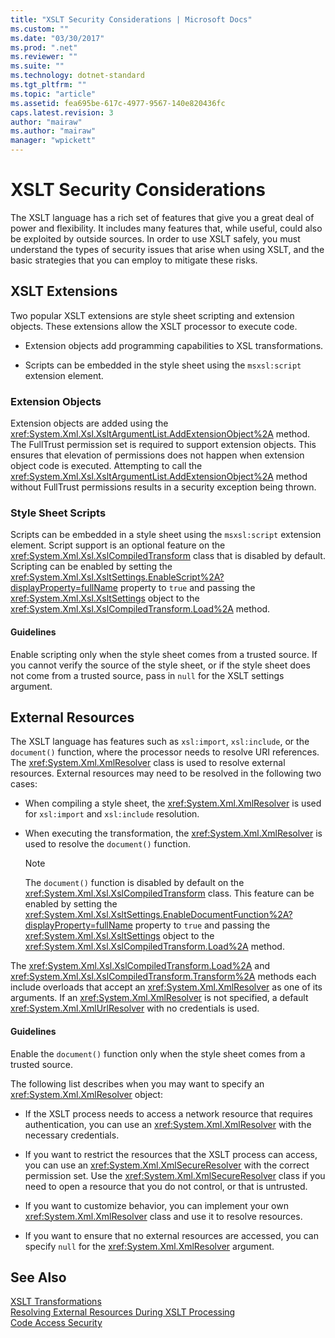 ```yaml
---
title: "XSLT Security Considerations | Microsoft Docs"
ms.custom: ""
ms.date: "03/30/2017"
ms.prod: ".net"
ms.reviewer: ""
ms.suite: ""
ms.technology: dotnet-standard
ms.tgt_pltfrm: ""
ms.topic: "article"
ms.assetid: fea695be-617c-4977-9567-140e820436fc
caps.latest.revision: 3
author: "mairaw"
ms.author: "mairaw"
manager: "wpickett"
---
```

# XSLT Security Considerations
The XSLT language has a rich set of features that give you a great deal of power and flexibility. It includes many features that, while useful, could also be exploited by outside sources. In order to use XSLT safely, you must understand the types of security issues that arise when using XSLT, and the basic strategies that you can employ to mitigate these risks.  
  
## XSLT Extensions  
 Two popular XSLT extensions are style sheet scripting and extension objects. These extensions allow the XSLT processor to execute code.  
  
-   Extension objects add programming capabilities to XSL transformations.  
  
-   Scripts can be embedded in the style sheet using the `msxsl:script` extension element.  
  
### Extension Objects  
 Extension objects are added using the <xref:System.Xml.Xsl.XsltArgumentList.AddExtensionObject%2A> method. The FullTrust permission set is required to support extension objects. This ensures that elevation of permissions does not happen when extension object code is executed. Attempting to call the <xref:System.Xml.Xsl.XsltArgumentList.AddExtensionObject%2A> method without FullTrust permissions results in a security exception being thrown.  
  
### Style Sheet Scripts  
 Scripts can be embedded in a style sheet using the `msxsl:script` extension element. Script support is an optional feature on the <xref:System.Xml.Xsl.XslCompiledTransform> class that is disabled by default. Scripting can be enabled by setting the <xref:System.Xml.Xsl.XsltSettings.EnableScript%2A?displayProperty=fullName> property to `true` and passing the <xref:System.Xml.Xsl.XsltSettings> object to the <xref:System.Xml.Xsl.XslCompiledTransform.Load%2A> method.  
  
#### Guidelines  
 Enable scripting only when the style sheet comes from a trusted source. If you cannot verify the source of the style sheet, or if the style sheet does not come from a trusted source, pass in `null` for the XSLT settings argument.  
  
## External Resources  
 The XSLT language has features such as `xsl:import`, `xsl:include`, or the `document()` function, where the processor needs to resolve URI references. The <xref:System.Xml.XmlResolver> class is used to resolve external resources. External resources may need to be resolved in the following two cases:  
  
-   When compiling a style sheet, the <xref:System.Xml.XmlResolver> is used for `xsl:import` and `xsl:include` resolution.  
  
-   When executing the transformation, the <xref:System.Xml.XmlResolver> is used to resolve the `document()` function.  
  
    > [!NOTE]
    >  The `document()` function is disabled by default on the <xref:System.Xml.Xsl.XslCompiledTransform> class. This feature can be enabled by setting the <xref:System.Xml.Xsl.XsltSettings.EnableDocumentFunction%2A?displayProperty=fullName> property to `true` and passing the <xref:System.Xml.Xsl.XsltSettings> object to the <xref:System.Xml.Xsl.XslCompiledTransform.Load%2A> method.  
  
 The <xref:System.Xml.Xsl.XslCompiledTransform.Load%2A> and <xref:System.Xml.Xsl.XslCompiledTransform.Transform%2A> methods each include overloads that accept an <xref:System.Xml.XmlResolver> as one of its arguments. If an <xref:System.Xml.XmlResolver> is not specified, a default <xref:System.Xml.XmlUrlResolver> with no credentials is used.  
  
#### Guidelines  
 Enable the `document()` function only when the style sheet comes from a trusted source.  
  
 The following list describes when you may want to specify an <xref:System.Xml.XmlResolver> object:  
  
-   If the XSLT process needs to access a network resource that requires authentication, you can use an <xref:System.Xml.XmlResolver> with the necessary credentials.  
  
-   If you want to restrict the resources that the XSLT process can access, you can use an <xref:System.Xml.XmlSecureResolver> with the correct permission set. Use the <xref:System.Xml.XmlSecureResolver> class if you need to open a resource that you do not control, or that is untrusted.  
  
-   If you want to customize behavior, you can implement your own <xref:System.Xml.XmlResolver> class and use it to resolve resources.  
  
-   If you want to ensure that no external resources are accessed, you can specify `null` for the <xref:System.Xml.XmlResolver> argument.  
  
## See Also  
 [XSLT Transformations](../../../../docs/standard/data/xml/xslt-transformations.md)   
 [Resolving External Resources During XSLT Processing](../../../../docs/standard/data/xml/resolving-external-resources-during-xslt-processing.md)   
 [Code Access Security](http://msdn.microsoft.com/en-us/23a20143-241d-4fe5-9d9f-3933fd594c03)